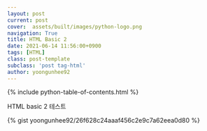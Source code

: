```yaml
---
layout: post
current: post
cover:  assets/built/images/python-logo.png
navigation: True
title: HTML Basic 2
date: 2021-06-14 11:56:00+0900
tags: [HTML]
class: post-template
subclass: 'post tag-html'
author: yoongunhee92
---
```


{% include python-table-of-contents.html %}

HTML basic 2 테스트

{% gist yoongunhee92/26f628c24aaaf456c2e9c7a62eea0d80 %}
